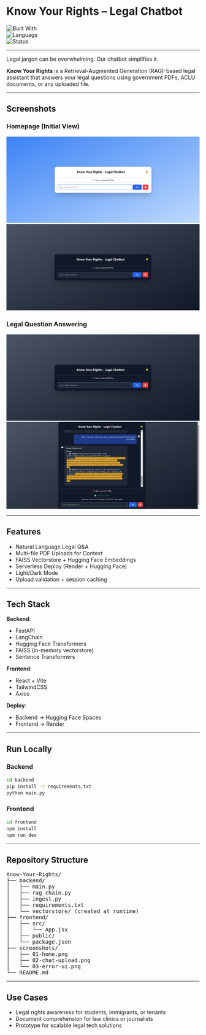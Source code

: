 # Know Your Rights – Legal Chatbot

![Built With](https://img.shields.io/badge/Built%20With-FastAPI%20%7C%20LangChain%20%7C%20React%20%7C%20FAISS%20%7C%20Hugging%20Face-blue)  
![Language](https://img.shields.io/badge/Language-Python%20%7C%20JavaScript-orange)  
![Status](https://img.shields.io/badge/Status-Deployed-brightgreen)

---

Legal jargon can be overwhelming. Our chatbot simplifies it.

**Know Your Rights** is a Retrieval-Augmented Generation (RAG)-based legal assistant that answers your legal questions using government PDFs, ACLU documents, or any uploaded file.


---

## Screenshots

### Homepage (Initial View)
![Homepage](screenshots/01-home.png)
![Homepage](screenshots/02-home.png)

### Legal Question Answering
![Chat in Action](screenshots/03-chat-upload.png)
![Chat in Action](screenshots/04-chat-upload.png)

---

## Features

- Natural Language Legal Q&A  
- Multi-file PDF Uploads for Context  
- FAISS Vectorstore + Hugging Face Embeddings  
- Serverless Deploy (Render + Hugging Face)  
- Light/Dark Mode  
- Upload validation + session caching

---

## Tech Stack

**Backend**:  
- FastAPI  
- LangChain  
- Hugging Face Transformers  
- FAISS (in-memory vectorstore)  
- Sentence Transformers

**Frontend**:  
- React + Vite  
- TailwindCSS  
- Axios  

**Deploy**:  
- Backend → Hugging Face Spaces  
- Frontend → Render

---

## Run Locally

### Backend
```bash
cd backend
pip install -r requirements.txt
python main.py
```

### Frontend
```bash
cd frontend
npm install
npm run dev
```

---

## Repository Structure
<pre>
Know-Your-Rights/
├── backend/
│   ├── main.py
│   ├── rag_chain.py
│   ├── ingest.py
│   ├── requirements.txt
│   └── vectorstore/ (created at runtime)
├── frontend/
│   ├── src/
│   │   └── App.jsx
│   ├── public/
│   └── package.json
├── screenshots/
│   ├── 01-home.png
│   ├── 02-chat-upload.png
│   └── 03-error-ui.png
└── README.md
</pre>

---

## Use Cases

- Legal rights awareness for students, immigrants, or tenants  
- Document comprehension for law clinics or journalists  
- Prototype for scalable legal tech solutions  
